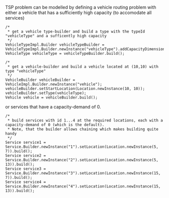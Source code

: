 TSP problem can be modelled by defining a vehicle routing problem with either a vehicle that has a sufficiently high capacity (to accomodate all services) 

<pre><code>/*
 * get a vehicle type-builder and build a type with the typeId "vehicleType" and a sufficently high capacity
 */
VehicleTypeImpl.Builder vehicleTypeBuilder = VehicleTypeImpl.Builder.newInstance("vehicleType").addCapacityDimension(0,Integer.MAX_VALUE);
VehicleType vehicleType = vehicleTypeBuilder.build();

/*
 * get a vehicle-builder and build a vehicle located at (10,10) with type "vehicleType"
 */
VehicleBuilder vehicleBuilder = VehicleImpl.Builder.newInstance("vehicle");
vehicleBuilder.setStartLocation(Location.newInstance(10, 10));
vehicleBuilder.setType(vehicleType); 
Vehicle vehicle = vehicleBuilder.build();
</code></pre>

or services that have a capacity-demand of 0.

<pre><code>/*
 * build services with id 1...4 at the required locations, each with a capacity-demand of 0 (which is the default).
 * Note, that the builder allows chaining which makes building quite handy
 */
Service service1 = Service.Builder.newInstance("1").setLocation(Location.newInstance(5, 7)).build();
Service service2 = Service.Builder.newInstance("2").setLocation(Location.newInstance(5, 13)).build();
Service service3 = Service.Builder.newInstance("3").setLocation(Location.newInstance(15, 7)).build();
Service service4 = Service.Builder.newInstance("4").setLocation(Location.newInstance(15, 13)).build();
</code></pre>